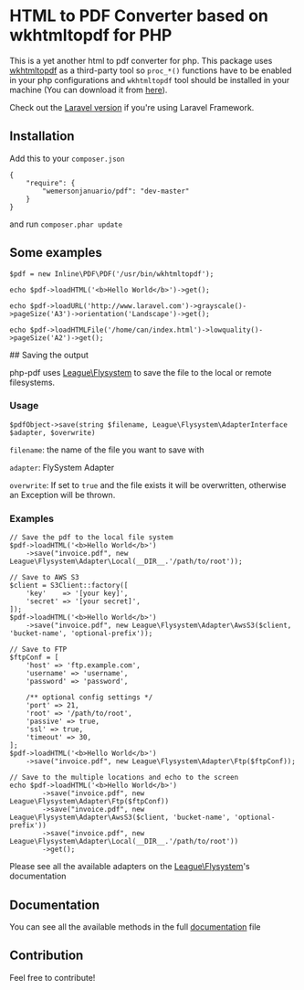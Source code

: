 # HTML to PDF Converter based on wkhtmltopdf for PHP

This is a yet another html to pdf converter for php. This package uses [wkhtmltopdf](https://github.com/antialize/wkhtmltopdf) as a third-party tool so `proc_*()` functions have to be enabled in your php configurations and `wkhtmltopdf` tool should be installed in your machine (You can download it from [here](http://wkhtmltopdf.org/)).

Check out the [Laravel version](https://github.com/wemersonjanuario/laravelpdf) if you're using Laravel Framework.

## Installation

Add this to your `composer.json`

    {
        "require": {
            "wemersonjanuario/pdf": "dev-master"
        }
    }

and run `composer.phar update`

## Some examples

    $pdf = new Inline\PDF\PDF('/usr/bin/wkhtmltopdf');

    echo $pdf->loadHTML('<b>Hello World</b>')->get();

    echo $pdf->loadURL('http://www.laravel.com')->grayscale()->pageSize('A3')->orientation('Landscape')->get();

    echo $pdf->loadHTMLFile('/home/can/index.html')->lowquality()->pageSize('A2')->get();

## Saving the output

php-pdf uses [League\Flysystem](https://github.com/thephpleague/flysystem) to save the file to the local or remote filesystems.

### Usage

    $pdfObject->save(string $filename, League\Flysystem\AdapterInterface $adapter, $overwrite)

`filename`: the name of the file you want to save with

`adapter`: FlySystem Adapter

`overwrite`: If set to `true` and the file exists it will be overwritten, otherwise an Exception will be thrown.

### Examples

    // Save the pdf to the local file system
    $pdf->loadHTML('<b>Hello World</b>')
        ->save("invoice.pdf", new League\Flysystem\Adapter\Local(__DIR__.'/path/to/root'));

    // Save to AWS S3
    $client = S3Client::factory([
        'key'    => '[your key]',
        'secret' => '[your secret]',
    ]);
    $pdf->loadHTML('<b>Hello World</b>')
        ->save("invoice.pdf", new League\Flysystem\Adapter\AwsS3($client, 'bucket-name', 'optional-prefix'));

    // Save to FTP
    $ftpConf = [
        'host' => 'ftp.example.com',
        'username' => 'username',
        'password' => 'password',

        /** optional config settings */
        'port' => 21,
        'root' => '/path/to/root',
        'passive' => true,
        'ssl' => true,
        'timeout' => 30,
    ];
    $pdf->loadHTML('<b>Hello World</b>')
        ->save("invoice.pdf", new League\Flysystem\Adapter\Ftp($ftpConf));

    // Save to the multiple locations and echo to the screen
    echo $pdf->loadHTML('<b>Hello World</b>')
            ->save("invoice.pdf", new League\Flysystem\Adapter\Ftp($ftpConf))
            ->save("invoice.pdf", new League\Flysystem\Adapter\AwsS3($client, 'bucket-name', 'optional-prefix'))
            ->save("invoice.pdf", new League\Flysystem\Adapter\Local(__DIR__.'/path/to/root'))
            ->get();

Please see all the available adapters on the [League\Flysystem](https://github.com/thephpleague/flysystem)'s documentation

## Documentation

You can see all the available methods in the full [documentation](https://github.com/wemersonjanuario/pdf/blob/master/DOCUMENTATION.md) file

## Contribution

Feel free to contribute!
